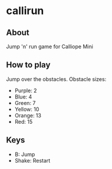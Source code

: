 # callirun

## About
Jump 'n' run game for Calliope Mini

## How to play
Jump over the obstacles.
Obstacle sizes: 
- Purple: 2
- Blue: 4
- Green: 7
- Yellow: 10
- Orange: 13
- Red: 15

## Keys
- B: Jump
- Shake: Restart
